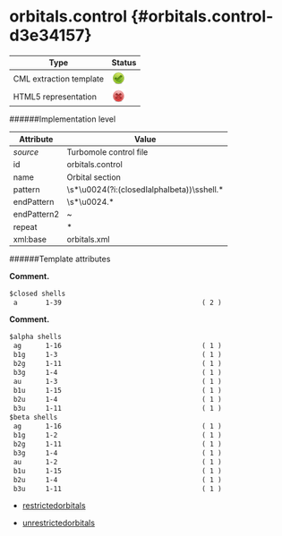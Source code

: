 # orbitals.control {#orbitals.control-d3e34157}


| Type                                                                                                                                                | Status                                                                                                                                              |
|----|----|
| CML extraction template                                                                                                                             | ![](/imgs/Total.png)                                                                                                                                |
| HTML5 representation                                                                                                                                | ![](/imgs/None.png)                                                                                                                                 |

######Implementation level

| Attribute                                                                                                                                           | Value                                                                                                                                               |
|----|----|
| *source*                                                                                                                                            | Turbomole control file                                                                                                                              |
| id                                                                                                                                                  | orbitals.control                                                                                                                                    |
| name                                                                                                                                                | Orbital section                                                                                                                                     |
| pattern                                                                                                                                             | \\s\*\\u0024(?i:(closedIalphaIbeta))\\sshell.\*                                                                                                     |
| endPattern                                                                                                                                          | \\s\*\\u0024.\*                                                                                                                                     |
| endPattern2                                                                                                                                         | \~                                                                                                                                                  |
| repeat                                                                                                                                              | \*                                                                                                                                                  |
| xml:base                                                                                                                                            | orbitals.xml                                                                                                                                        |

######Template attributes

**Comment.**

    $closed shells
     a       1-39                                   ( 2 )
        

**Comment.**

    $alpha shells
     ag      1-16                                   ( 1 )
     b1g     1-3                                    ( 1 )
     b2g     1-11                                   ( 1 )
     b3g     1-4                                    ( 1 )
     au      1-3                                    ( 1 )
     b1u     1-15                                   ( 1 )
     b2u     1-4                                    ( 1 )
     b3u     1-11                                   ( 1 )
    $beta shells
     ag      1-16                                   ( 1 )
     b1g     1-2                                    ( 1 )
     b2g     1-11                                   ( 1 )
     b3g     1-4                                    ( 1 )
     au      1-2                                    ( 1 )
     b1u     1-15                                   ( 1 )
     b2u     1-4                                    ( 1 )
     b3u     1-11                                   ( 1 )   
        

-   [restrictedorbitals](/out/md/cml/turbomole_log/restrictedorbitals-d3e34167.md)

<!-- -->

-   [unrestrictedorbitals](/out/md/cml/turbomole_log/unrestrictedorbitals-d3e34195.md)


